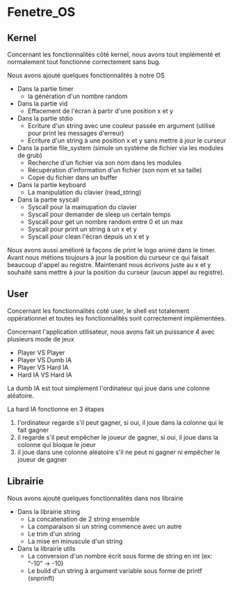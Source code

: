 # Fenetre_OS

## Kernel
Concernant les fonctionnalités côté kernel, nous avons tout implémenté et normalement tout fonctionne correctement sans bug.

Nous avons ajouté quelques fonctionnalités à notre OS
- Dans la partie timer
    - la génération d'un nombre random
- Dans la partie vid
    - Effacement de l'écran à partir d'une position x et y
- Dans la partie stdio
    - Ecriture d'un string avec une couleur passée en argument (utilisé pour print les messages d'erreur)
    - Ecriture d'un string à une position x et y sans mettre à jour le curseur
- Dans la partie file_system (simule un système de fichier via les modules de grub)
    - Recherche d'un fichier via son nom dans les modules
    - Récupération d'information d'un fichier (son nom et sa taille)
    - Copie du fichier dans un buffer
- Dans la partie keyboard
    - La manipulation du clavier (read_string)
- Dans la partie syscall
    - Syscall pour la mainupation du clavier
    - Syscall pour demander de sleep un certain temps
    - Syscall pour get un nombre random entre 0 et un max
    - Syscall pour print un string à un x et y
    - Syscall pour clean l'écran depuis un x et y

Nous avons aussi amélioré la façons de print le logo animé dans le timer. Avant nous métions toujours à jour la position du curseur ce qui faisait beaucoup d'appel au registre. Maintenant nous écrivons juste au x et y souhaité sans mettre à jour la position du curseur (aucun appel au registre).

## User
Concernant les fonctionnalités coté user, le shell est totalement oppérationnel et toutes les fonctionnalités sont correctement implémentées.

Concernant l'application utilisateur, nous avons fait un puissance 4 avec plusieurs mode de jeux
- Player VS Player
- Player VS Dumb IA
- Player VS Hard IA
- Hard IA VS Hard IA

La dumb IA est tout simplement l'ordinateur qui joue dans une colonne aléatoire.

La hard IA fonctionne en 3 étapes
1. l'ordinateur regarde s'il peut gagner, si oui, il joue dans la colonne qui le fait gagner
2. il regarde s'il peut empêcher le joueur de gagner, si oui, il joue dans la colonne qui bloque le joeur
3. il joue dans une colonne aléatoire s'il ne peut ni gagner ni empêcher le joueur de gagner

## Librairie

Nous avons ajouté quelques fonctionnalités dans nos librairie
- Dans la librairie string
    - La concatenation de 2 string ensemble
    - La comparaison si un string commence avec un autre
    - Le trim d'un string
    - La mise en minuscule d'un string
- Dans la librairie utils
    - La conversion d'un nombre écrit sous forme de string en int (ex: "-10" -> -10)
    - Le build d'un string à argument variable sous forme de printf (snprinft)